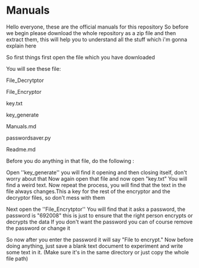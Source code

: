 # Manuals
Hello everyone, these are the official manuals for this repository So before we begin please download the whole repository as a zip file and then extract them, this will help you to understand all the stuff which i'm gonna explain here

So first things first open the file which you have downloaded

You will see these file:

File_Decrytptor

File_Encryptor

key.txt

key_generate

Manuals.md

passwordsaver.py

Readme.md

Before you do anything in that file, do the following :

Open ''key_generate'' you will find it opening and then closing itself, don't worry about that Now again open that file and now open "key.txt" You will find a weird text. Now repeat the process, you will find that the text in the file always changes.This a key for the rest of the encryptor and the decryptor files, so don't mess with them

Next open the ''File_Encrytptor'' You will find that it asks a password, the password is "692008" this is just to ensure that the right person encrypts or decrypts the data If you don't want the password you can of course remove the password or change it

So now after you enter the password it will say "File to encrypt." Now before doing anything, just save a blank text document to experiment and write some text in it. (Make sure it's in the same directory or just copy the whole file path)
